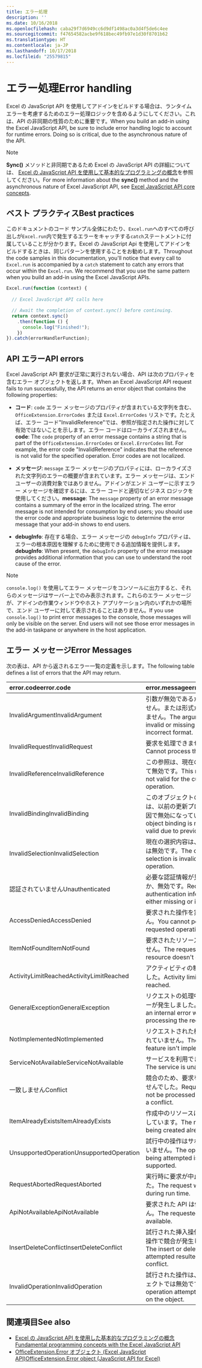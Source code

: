 ```yaml
---
title: エラー処理
description: ''
ms.date: 10/16/2018
ms.openlocfilehash: caba29f7d6949cc6d9df1498ac0a3d4f5de6c4ee
ms.sourcegitcommit: f47654582acbe9f618bec49fb97e1d30f8701b62
ms.translationtype: HT
ms.contentlocale: ja-JP
ms.lasthandoff: 10/17/2018
ms.locfileid: "25579815"
---
```

# <a name="error-handling"></a><span data-ttu-id="93410-102">エラー処理</span><span class="sxs-lookup"><span data-stu-id="93410-102">Error handling</span></span>

<span data-ttu-id="93410-p101">Excel の JavaScript API を使用してアドインをビルドする場合は、ランタイム エラーを考慮するためのエラー処理ロジックを含めるようにしてください。これは、API の非同期の性質のために重要です。</span><span class="sxs-lookup"><span data-stu-id="93410-p101">When you build an add-in using the Excel JavaScript API, be sure to include error handling logic to account for runtime errors. Doing so is critical, due to the asynchronous nature of the API.</span></span>

> [!NOTE]
> <span data-ttu-id="93410-105">**Sync()** メソッドと非同期であるため Excel の JavaScript API の詳細については、 [Excel の JavaScript API を使用して基本的なプログラミングの概念](excel-add-ins-core-concepts.md)を参照してください。</span><span class="sxs-lookup"><span data-stu-id="93410-105">For more information about the **sync()** method and the asynchronous nature of Excel JavaScript API, see [Excel JavaScript API core concepts](excel-add-ins-core-concepts.md).</span></span>

## <a name="best-practices"></a><span data-ttu-id="93410-106">ベスト プラクティス</span><span class="sxs-lookup"><span data-stu-id="93410-106">Best practices</span></span>

<span data-ttu-id="93410-p102">このドキュメントのコード サンプル全体にわたり、`Excel.run`へのすべての呼び出しが`Excel.run`内で発生するエラーをキャッチする`catch`ステートメントに付属していることが分かります。Excel の JavaScript Api を使用してアドインをビルドするときは、同じパターンを使用することをお勧めします。</span><span class="sxs-lookup"><span data-stu-id="93410-p102">Throughout the code samples in this documentation, you'll notice that every call to `Excel.run` is accompanied by a `catch` statement to catch any errors that occur within the `Excel.run`. We recommend that you use the same pattern when you build an add-in using the Excel JavaScript APIs.</span></span>

```js
Excel.run(function (context) { 
  
  // Excel JavaScript API calls here

  // Await the completion of context.sync() before continuing.
  return context.sync()
    .then(function () {
      console.log("Finished!");
    })
}).catch(errorHandlerFunction);     
```

## <a name="api-errors"></a><span data-ttu-id="93410-109">API エラー</span><span class="sxs-lookup"><span data-stu-id="93410-109">API errors</span></span> 

<span data-ttu-id="93410-110">Excel JavaScript API 要求が正常に実行されない場合、API は次のプロパティを含むエラー オブジェクトを返します。</span><span class="sxs-lookup"><span data-stu-id="93410-110">When an Excel JavaScript API request fails to run successfully, the API returns an error object that contains the following properties:</span></span> 

- <span data-ttu-id="93410-p103">**コード**: `code` エラー メッセージのプロパティが含まれている文字列を含む、 `OfficeExtension.ErrorCodes` または `Excel.ErrorCodes` リストです。たとえば、エラー コード"InvalidReference"では、参照が指定された操作に対して有効ではないことを示します。エラー コードはローカライズされません。</span><span class="sxs-lookup"><span data-stu-id="93410-p103">**code**:  The `code` property of an error message contains a string that is part of the `OfficeExtension.ErrorCodes` or `Excel.ErrorCodes` list. For example, the error code "InvalidReference" indicates that the reference is not valid for the specified operation. Error codes are not localized.</span></span> 

- <span data-ttu-id="93410-p104">**メッセージ**: `message` エラー メッセージのプロパティには、ローカライズされた文字列のエラーの概要が含まれています。エラー メッセージは、エンド ユーザーの消費対象ではありません。アドインがエンド ユーザーに示すエラー メッセージを確認するには、エラー コードと適切なビジネス ロジックを使用してください。</span><span class="sxs-lookup"><span data-stu-id="93410-p104">**message**: The `message` property of an error message contains a summary of the error in the localized string. The error message is not intended for consumption by end users; you should use the error code and appropriate business logic to determine the error message that your add-in shows to end users.</span></span>

- <span data-ttu-id="93410-116">**debugInfo**: 存在する場合、エラー メッセージの `debugInfo` プロパティは、エラーの根本原因を理解するために使用できる追加情報を提供します。</span><span class="sxs-lookup"><span data-stu-id="93410-116">**debugInfo**: When present, the `debugInfo` property of the error message provides additional information that you can use to understand the root cause of the error.</span></span> 

> [!NOTE]
> <span data-ttu-id="93410-p105">`console.log()` を使用してエラー メッセージをコンソールに出力すると、それらのメッセージはサーバー上でのみ表示されます。これらのエラー メッセージが、アドインの作業ウィンドウやホスト アプリケーション内のいずれかの場所で、エンド ユーザーに対して表示されることはありません。</span><span class="sxs-lookup"><span data-stu-id="93410-p105">If you use `console.log()` to print error messages to the console, those messages will only be visible on the server. End users will not see those error messages in the add-in taskpane or anywhere in the host application.</span></span>

## <a name="error-messages"></a><span data-ttu-id="93410-119">エラー メッセージ</span><span class="sxs-lookup"><span data-stu-id="93410-119">Error Messages</span></span>

<span data-ttu-id="93410-120">次の表は、API から返されるエラー一覧の定義を示します。</span><span class="sxs-lookup"><span data-stu-id="93410-120">The following table defines a list of errors that the API may return.</span></span>

|<span data-ttu-id="93410-121">error.code</span><span class="sxs-lookup"><span data-stu-id="93410-121">error.code</span></span> | <span data-ttu-id="93410-122">error.message</span><span class="sxs-lookup"><span data-stu-id="93410-122">error.message</span></span> |
|:----------|:--------------|
|<span data-ttu-id="93410-123">InvalidArgument</span><span class="sxs-lookup"><span data-stu-id="93410-123">InvalidArgument</span></span> |<span data-ttu-id="93410-124">引数が無効であるか、存在しません。または形式が正しくありません。</span><span class="sxs-lookup"><span data-stu-id="93410-124">The argument is invalid or missing or has an incorrect format.</span></span>|
|<span data-ttu-id="93410-125">InvalidRequest</span><span class="sxs-lookup"><span data-stu-id="93410-125">InvalidRequest</span></span>  |<span data-ttu-id="93410-126">要求を処理できません。</span><span class="sxs-lookup"><span data-stu-id="93410-126">Cannot process the request.</span></span>|
|<span data-ttu-id="93410-127">InvalidReference</span><span class="sxs-lookup"><span data-stu-id="93410-127">InvalidReference</span></span>|<span data-ttu-id="93410-128">この参照は、現在の操作に対して無効です。</span><span class="sxs-lookup"><span data-stu-id="93410-128">This reference is not valid for the current operation.</span></span>|
|<span data-ttu-id="93410-129">InvalidBinding</span><span class="sxs-lookup"><span data-stu-id="93410-129">InvalidBinding</span></span>  |<span data-ttu-id="93410-130">このオブジェクトのバインドは、以前の更新プログラムが原因で無効になっています。</span><span class="sxs-lookup"><span data-stu-id="93410-130">This object binding is no longer valid due to previous updates.</span></span>|
|<span data-ttu-id="93410-131">InvalidSelection</span><span class="sxs-lookup"><span data-stu-id="93410-131">InvalidSelection</span></span>|<span data-ttu-id="93410-132">現在の選択内容は、この操作では無効です。</span><span class="sxs-lookup"><span data-stu-id="93410-132">The current selection is invalid for this operation.</span></span>|
|<span data-ttu-id="93410-133">認証されていません</span><span class="sxs-lookup"><span data-stu-id="93410-133">Unauthenticated</span></span> |<span data-ttu-id="93410-134">必要な認証情報が見つからないか、無効です。</span><span class="sxs-lookup"><span data-stu-id="93410-134">Required authentication information is either missing or invalid.</span></span>|
|<span data-ttu-id="93410-135">AccessDenied</span><span class="sxs-lookup"><span data-stu-id="93410-135">AccessDenied</span></span> |<span data-ttu-id="93410-136">要求された操作を実行できません。</span><span class="sxs-lookup"><span data-stu-id="93410-136">You cannot perform the requested operation.</span></span>|
|<span data-ttu-id="93410-137">ItemNotFound</span><span class="sxs-lookup"><span data-stu-id="93410-137">ItemNotFound</span></span> |<span data-ttu-id="93410-138">要求されたリソースは存在しません。</span><span class="sxs-lookup"><span data-stu-id="93410-138">The requested resource doesn't exist.</span></span>|
|<span data-ttu-id="93410-139">ActivityLimitReached</span><span class="sxs-lookup"><span data-stu-id="93410-139">ActivityLimitReached</span></span>|<span data-ttu-id="93410-140">アクティビティの制限に達しました。</span><span class="sxs-lookup"><span data-stu-id="93410-140">Activity limit has been reached.</span></span>|
|<span data-ttu-id="93410-141">GeneralException</span><span class="sxs-lookup"><span data-stu-id="93410-141">GeneralException</span></span>|<span data-ttu-id="93410-142">リクエストの処理中に内部エラーが発生しました。</span><span class="sxs-lookup"><span data-stu-id="93410-142">There was an internal error while processing the request.</span></span>|
|<span data-ttu-id="93410-143">NotImplemented</span><span class="sxs-lookup"><span data-stu-id="93410-143">NotImplemented</span></span>  |<span data-ttu-id="93410-144">リクエストされた機能は実装されていません。</span><span class="sxs-lookup"><span data-stu-id="93410-144">The requested feature isn't implemented.</span></span>|
|<span data-ttu-id="93410-145">ServiceNotAvailable</span><span class="sxs-lookup"><span data-stu-id="93410-145">ServiceNotAvailable</span></span>|<span data-ttu-id="93410-146">サービスを利用できません。</span><span class="sxs-lookup"><span data-stu-id="93410-146">The service is unavailable.</span></span>|
|<span data-ttu-id="93410-147">一致しません</span><span class="sxs-lookup"><span data-stu-id="93410-147">Conflict</span></span>|<span data-ttu-id="93410-148">競合のため、要求を処理できませんでした。</span><span class="sxs-lookup"><span data-stu-id="93410-148">Request could not be processed because of a conflict.</span></span>|
|<span data-ttu-id="93410-149">ItemAlreadyExists</span><span class="sxs-lookup"><span data-stu-id="93410-149">ItemAlreadyExists</span></span>|<span data-ttu-id="93410-150">作成中のリソースはすでに存在しています。</span><span class="sxs-lookup"><span data-stu-id="93410-150">The resource being created already exists.</span></span>|
|<span data-ttu-id="93410-151">UnsupportedOperation</span><span class="sxs-lookup"><span data-stu-id="93410-151">UnsupportedOperation</span></span>|<span data-ttu-id="93410-152">試行中の操作はサポートされていません。</span><span class="sxs-lookup"><span data-stu-id="93410-152">The operation being attempted is not supported.</span></span>|
|<span data-ttu-id="93410-153">RequestAborted</span><span class="sxs-lookup"><span data-stu-id="93410-153">RequestAborted</span></span>|<span data-ttu-id="93410-154">実行時に要求が中止されました。</span><span class="sxs-lookup"><span data-stu-id="93410-154">The request was aborted during run time.</span></span>|
|<span data-ttu-id="93410-155">ApiNotAvailable</span><span class="sxs-lookup"><span data-stu-id="93410-155">ApiNotAvailable</span></span>|<span data-ttu-id="93410-156">要求された API は使用できません。</span><span class="sxs-lookup"><span data-stu-id="93410-156">The requested API is not available.</span></span>|
|<span data-ttu-id="93410-157">InsertDeleteConflict</span><span class="sxs-lookup"><span data-stu-id="93410-157">InsertDeleteConflict</span></span>|<span data-ttu-id="93410-158">試行された挿入操作または削除操作で競合が発生しました。</span><span class="sxs-lookup"><span data-stu-id="93410-158">The insert or delete operation attempted resulted in a conflict.</span></span>|
|<span data-ttu-id="93410-159">InvalidOperation</span><span class="sxs-lookup"><span data-stu-id="93410-159">InvalidOperation</span></span>|<span data-ttu-id="93410-160">試行された操作は、このオブジェクトでは無効です。</span><span class="sxs-lookup"><span data-stu-id="93410-160">The operation attempted is invalid on the object.</span></span>|

## <a name="see-also"></a><span data-ttu-id="93410-161">関連項目</span><span class="sxs-lookup"><span data-stu-id="93410-161">See also</span></span>

- [<span data-ttu-id="93410-162">Excel の JavaScript API を使用した基本的なプログラミングの概念</span><span class="sxs-lookup"><span data-stu-id="93410-162">Fundamental programming concepts with the Excel JavaScript API</span></span>](excel-add-ins-core-concepts.md)
- [<span data-ttu-id="93410-163">OfficeExtension.Error オブジェクト (Excel JavaScript API)</span><span class="sxs-lookup"><span data-stu-id="93410-163">OfficeExtension.Error object (JavaScript API for Excel)</span></span>](https://docs.microsoft.com/javascript/api/office/officeextension.error?view=office-js)

